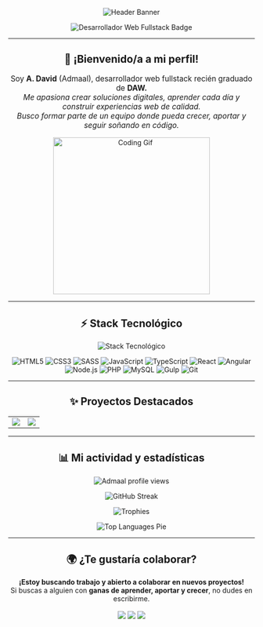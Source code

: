 <p align="center">
  <img src="https://capsule-render.vercel.app/api?type=soft&color=29b6f6&height=120&section=header&text=Admaaldev%20%7C%20Desarrollador%20Web%20Fullstack%20%20&fontSize=34&fontColor=ffffff&animation=fadeIn" alt="Header Banner"/>
</p>

<p align="center">
  <img src="https://img.shields.io/badge/A.David%20%7C%20Desarrollador%20Web%20Fullstack-00BFA6?style=for-the-badge&logo=devdotto&logoColor=white" alt="Desarrollador Web Fullstack Badge" />
</p>

---

<h2 align="center">🌟 ¡Bienvenido/a a mi perfil!</h2>

<p align="center" style="font-size:1.1em">
  Soy <b>A. David</b> (Admaal), desarrollador web fullstack recién graduado de <b>DAW.</b><br>
  <em>
    Me apasiona crear soluciones digitales, aprender cada día y construir experiencias web de calidad.<br>
    Busco formar parte de un equipo donde pueda crecer, aportar y seguir soñando en código.
  </em>
</p>

<p align="center">
  <img src="https://media.giphy.com/media/qgQUggAC3Pfv687qPC/giphy.gif" width="320" alt="Coding Gif"/>
</p>

---

<h2 align="center">⚡ Stack Tecnológico</h2>
<p align="center">
  <img src="https://skillicons.dev/icons?i=html,css,sass,js,ts,react,angular,nodejs,php,mysql,git,gulp" alt="Stack Tecnológico" />
</p>

<div align="center">
  <img alt="HTML5" src="https://img.shields.io/badge/HTML5-E44D26?style=for-the-badge&logo=html5&logoColor=white"/>
  <img alt="CSS3" src="https://img.shields.io/badge/CSS3-1572B6?style=for-the-badge&logo=css3&logoColor=white"/>
  <img alt="SASS" src="https://img.shields.io/badge/SASS-CC6699?style=for-the-badge&logo=sass&logoColor=white"/>
  <img alt="JavaScript" src="https://img.shields.io/badge/JavaScript-F7DF1E?style=for-the-badge&logo=javascript&logoColor=black"/>
  <img alt="TypeScript" src="https://img.shields.io/badge/TypeScript-007ACC?style=for-the-badge&logo=typescript&logoColor=white"/>
  <img alt="React" src="https://img.shields.io/badge/React-61DAFB?style=for-the-badge&logo=react&logoColor=black"/>
  <img alt="Angular" src="https://img.shields.io/badge/Angular-DD0031?style=for-the-badge&logo=angular&logoColor=white"/>
  <img alt="Node.js" src="https://img.shields.io/badge/Node.js-339933?style=for-the-badge&logo=node.js&logoColor=white"/>
  <img alt="PHP" src="https://img.shields.io/badge/PHP-777BB4?style=for-the-badge&logo=php&logoColor=white"/>
  <img alt="MySQL" src="https://img.shields.io/badge/MySQL-4479A1?style=for-the-badge&logo=mysql&logoColor=white"/>
  <img alt="Gulp" src="https://img.shields.io/badge/Gulp-CF4647?style=for-the-badge&logo=gulp&logoColor=white"/>
  <img alt="Git" src="https://img.shields.io/badge/Git-F05032?style=for-the-badge&logo=git&logoColor=white"/>
</div>

---

<h2 align="center">✨ Proyectos Destacados</h2>

<table>
  <tr>
    <td align="center"><a href="https://github.com/Admaal/FreqOn"><img src="https://github-readme-stats.vercel.app/api/pin/?username=Admaal&repo=FreqOn&theme=radical&hide_border=true"/></a></td>
    <td align="center"><a href="https://github.com/Admaal/Habitat-mvc-360"><img src="https://github-readme-stats.vercel.app/api/pin/?username=Admaal&repo=Habitat-mvc-360&theme=radical&hide_border=true"/></a></td>
  </tr>
</table>

---

<h2 align="center">📊 Mi actividad y estadísticas</h2>

<p align="center">
  <img src="https://komarev.com/ghpvc/?username=Admaal&style=flat-square&color=00BFA6" alt="Admaal profile views" />
</p>

<p align="center">
  <img src="https://github-readme-streak-stats.herokuapp.com/?user=Admaal&theme=radical&hide_border=true" alt="GitHub Streak"/>
</p>

<p align="center">
  <img src="https://github-profile-trophy.vercel.app/?username=Admaal&theme=radical&row=1&column=7&no-frame=true&no-bg=true" alt="Trophies" />
</p>

<p align="center">
  <img src="https://denvercoder1-github-readme-stats.vercel.app/api/top-langs/?username=Admaal&layout=pie&theme=radical&hide_border=true" alt="Top Languages Pie" />
</p>

---

<h2 align="center">🌍 ¿Te gustaría colaborar?</h2>

<p align="center">
  <b>¡Estoy buscando trabajo y abierto a colaborar en nuevos proyectos!</b><br>
  Si buscas a alguien con <b>ganas de aprender, aportar y crecer</b>, no dudes en escribirme.<br>
  <br>
  <a href="mailto:admaal96@gmail.com"><img src="https://img.shields.io/badge/Gmail-EA4335?style=for-the-badge&logo=gmail&logoColor=white"/></a>
  <a href="https://www.linkedin.com/in/admaal"><img src="https://img.shields.io/badge/LinkedIn-0077B5?style=for-the-badge&logo=linkedin&logoColor=white"/></a>
  <a href="https://github.com/Admaal"><img src="https://img.shields.io/badge/GitHub-181717?style=for-the-badge&logo=github&logoColor=white"/></a>
</p>
